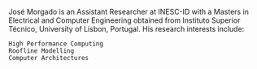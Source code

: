 José Morgado is an Assistant Researcher at INESC-ID with a Masters in Electrical and Computer Engineering obtained from Instituto Superior Técnico, University of Lisbon, Portugal. His research interests include:

    High Performance Computing 
    Roofline Modelling 
    Computer Architectures

